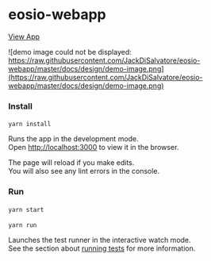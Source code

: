 # eosio-webapp

[View App](https://eosio-webapp.herokuapp.com/)

![demo image could not be displayed: https://raw.githubusercontent.com/JackDiSalvatore/eosio-webapp/master/docs/design/demo-image.png](https://raw.githubusercontent.com/JackDiSalvatore/eosio-webapp/master/docs/design/demo-image.png)


### Install
`yarn install`

Runs the app in the development mode.<br>
Open [http://localhost:3000](http://localhost:3000) to view it in the browser.

The page will reload if you make edits.<br>
You will also see any lint errors in the console.

### Run
`yarn start`

`yarn run`

Launches the test runner in the interactive watch mode.<br>
See the section about [running tests](https://facebook.github.io/create-react-app/docs/running-tests) for more information.
